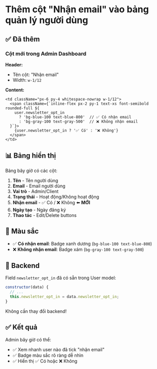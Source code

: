 # Thêm cột "Nhận email" vào bảng quản lý người dùng

## ✅ Đã thêm

### Cột mới trong Admin Dashboard

**Header:**
- Tên cột: "Nhận email"
- Width: `w-1/12`

**Content:**
```tsx
<td className="px-6 py-4 whitespace-nowrap w-1/12">
  <span className={`inline-flex px-2 py-1 text-xs font-semibold rounded-full ${
    user.newsletter_opt_in 
      ? 'bg-blue-100 text-blue-800'  // ✅ Có nhận email
      : 'bg-gray-100 text-gray-500'  // ❌ Không nhận email
  }`}>
    {user.newsletter_opt_in ? '✅ Có' : '❌ Không'}
  </span>
</td>
```

## 📊 Bảng hiển thị

Bảng bây giờ có các cột:
1. **Tên** - Tên người dùng
2. **Email** - Email người dùng
3. **Vai trò** - Admin/Client
4. **Trạng thái** - Hoạt động/Không hoạt động
5. **Nhận email** - ✅ Có / ❌ Không ⬅️ **MỚI**
6. **Ngày tạo** - Ngày đăng ký
7. **Thao tác** - Edit/Delete buttons

## 🎨 Màu sắc

- ✅ **Có nhận email**: Badge xanh dương (`bg-blue-100 text-blue-800`)
- ❌ **Không nhận email**: Badge xám (`bg-gray-100 text-gray-500`)

## 📝 Backend

Field `newsletter_opt_in` đã có sẵn trong User model:
```javascript
constructor(data) {
  // ...
  this.newsletter_opt_in = data.newsletter_opt_in;
}
```

Không cần thay đổi backend!

## ✅ Kết quả

Admin bây giờ có thể:
- ✅ Xem nhanh user nào đã tick "nhận email"
- ✅ Badge màu sắc rõ ràng dễ nhìn
- ✅ Hiển thị ✅ Có hoặc ❌ Không
